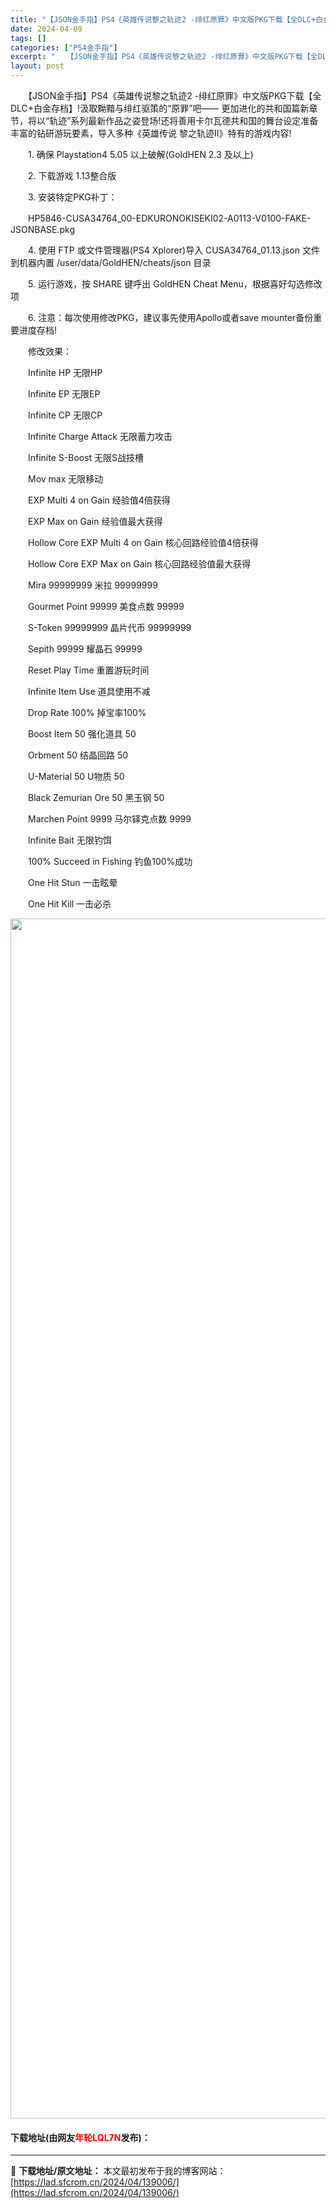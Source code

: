 ```yaml
---
title: "【JSON金手指】PS4《英雄传说黎之轨迹2 -绯红原罪》中文版PKG下载【全DLC+白金存档】"
date: 2024-04-09
tags: []
categories: ["PS4金手指"]
excerpt: "　　【JSON金手指】PS4《英雄传说黎之轨迹2 -绯红原罪》中文版PKG下载【全DLC+白金存档】!汲取黝黯与绯红驱策的&ldquo;原罪&rdquo;吧&mdash;&mdash; 更加进化的共和国篇新章节，将以&ldquo;轨迹&rdquo;系列最新作品之姿登场!还将善用卡尔瓦德共和国的舞台设&hellip;"
layout: post
---
```


 <p>　　【JSON金手指】PS4《英雄传说黎之轨迹2 -绯红原罪》中文版PKG下载【全DLC+白金存档】!汲取黝黯与绯红驱策的&ldquo;原罪&rdquo;吧&mdash;&mdash; 更加进化的共和国篇新章节，将以&ldquo;轨迹&rdquo;系列最新作品之姿登场!还将善用卡尔瓦德共和国的舞台设定准备丰富的钻研游玩要素，导入多种《英雄传说 黎之轨迹Ⅱ》特有的游戏内容!</p> <p>　　1. 确保 Playstation4 5.05 以上破解(GoldHEN 2.3 及以上)</p> <p>　　2. 下载游戏 1.13整合版</p> <p>　　3. 安装特定PKG补丁：</p> <p>　　HP5846-CUSA34764_00-EDKURONOKISEKI02-A0113-V0100-FAKE-JSONBASE.pkg</p> <p>　　4. 使用 FTP 或文件管理器(PS4 Xplorer)导入 CUSA34764_01.13.json 文件到机器内置 /user/data/GoldHEN/cheats/json 目录</p> <p>　　5. 运行游戏，按 SHARE 键呼出 GoldHEN Cheat Menu，根据喜好勾选修改项</p> <p>　　6. 注意：每次使用修改PKG，建议事先使用Apollo或者save mounter备份重要进度存档!</p> <p>　　修改效果：</p> <p>　　Infinite HP 无限HP</p> <p>　　Infinite EP 无限EP</p> <p>　　Infinite CP 无限CP</p> <p>　　Infinite Charge Attack 无限蓄力攻击</p> <p>　　Infinite S-Boost 无限S战技槽</p> <p>　　Mov max 无限移动</p> <p>　　EXP Multi 4 on Gain 经验值4倍获得</p> <p>　　EXP Max on Gain 经验值最大获得</p> <p>　　Hollow Core EXP Multi 4 on Gain 核心回路经验值4倍获得</p> <p>　　Hollow Core EXP Max on Gain 核心回路经验值最大获得</p> <p>　　Mira 99999999 米拉 99999999</p> <p>　　Gourmet Point 99999 美食点数 99999</p> <p>　　S-Token 99999999 晶片代币 99999999</p> <p>　　Sepith 99999 耀晶石 99999</p> <p>　　Reset Play Time 重置游玩时间</p> <p>　　Infinite Item Use 道具使用不减</p> <p>　　Drop Rate 100% 掉宝率100%</p> <p>　　Boost Item 50 强化道具 50</p> <p>　　Orbment 50 结晶回路 50</p> <p>　　U-Material 50 U物质 50</p> <p>　　Black Zemurian Ore 50 黑玉钢 50</p> <p>　　Marchen Point 9999 马尔铎克点数 9999</p> <p>　　Infinite Bait 无限钓饵</p> <p>　　100% Succeed in Fishing 钓鱼100%成功</p> <p>　　One Hit Stun 一击眩晕</p> <p>　　One Hit Kill 一击必杀</p> <p align="center"><img align="" border="0" src="https://lad.sfcrom.cn/wp-content/uploads/2024/04/20240409_6614ebdbc9203.webp" width="1920" alt="【JSON金手指】PS4《英雄传说黎之轨迹2 -绯红原罪》中文版PKG下载【全DLC+白金存档】" /></p> <p><h4>下载地址(由网友<font color="red">年轮LQL7N</font>发布)：</h4></p> 

---
📖 **下载地址/原文地址：** 本文最初发布于我的博客网站：[https://lad.sfcrom.cn/2024/04/139006/](https://lad.sfcrom.cn/2024/04/139006/)
